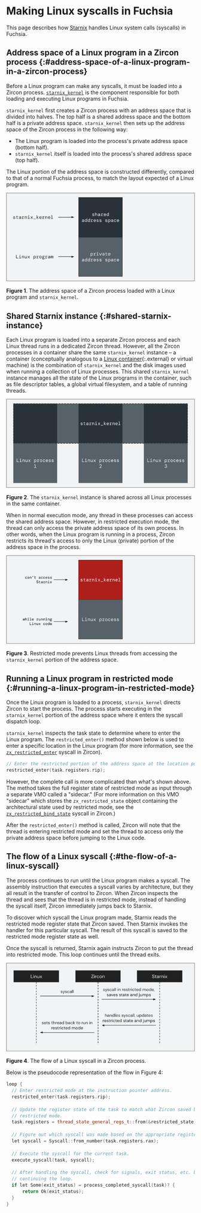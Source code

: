# Making Linux syscalls in Fuchsia

This page describes how [Starnix][starnix-runner] handles Linux system calls
(syscalls) in Fuchsia.

## Address space of a Linux program in a Zircon process {:#address-space-of-a-linux-program-in-a-zircon-process}

Before a Linux program can make any syscalls, it must be loaded into a Zircon
process. [`starnix_kernel`][starnix-readme] is the component responsible for both
loading and executing Linux programs in Fuchsia.

`starnix_kernel` first creates a Zircon process with an address space that is
divided into halves. The top half is a shared address space and the bottom half is
a private address space. `starnix_kernel` then sets up the address space of the
Zircon process in the following way:

- The Linux program is loaded into the process's private address space (bottom half).
- `starnix_kernel` itself is loaded into the process's shared address space (top half).

The Linux portion of the address space is constructed differently, compared to
that of a normal Fuchsia process, to match the layout expected of a Linux
program.

![Address space for a Zircon process](images/making-linux-syscalls-in-fuchsia-01.png "Diagram showing the address space of a Zircon process")

**Figure 1**. The address space of a Zircon process loaded with a Linux program
and `starnix_kernel`.

## Shared Starnix instance {:#shared-starnix-instance}

Each Linux program is loaded into a separate Zircon process and each Linux
thread runs in a dedicated Zircon thread. However, all the Zircon processes in a
container share the same `starnix_kernel` instance – a container (conceptually
analogous to a [Linux container][linux-container]{:.external} or virtual machine)
is the combination of `starnix_kernel` and the disk images used when running a
collection of Linux processes. This shared `starnix_kernel` instance manages all
the state of the Linux programs in the container, such as file descriptor tables,
a global virtual filesystem, and a table of running threads.

![Shared Starnix instance](images/making-linux-syscalls-in-fuchsia-02.png "Diagram showing a shared instance of starnix_kernel")

**Figure 2**. The `starnix_kernel` instance is shared across all Linux processes
in the same container.

When in normal execution mode, any thread in these processes can access the
shared address space. However, in restricted execution mode, the thread can only
access the private address space of its own process. In other words, when the
Linux program is running in a process, Zircon restricts its thread's access to
only the Linux (private) portion of the address space in the process.

![Restricted mode](images/making-linux-syscalls-in-fuchsia-03.png "Diagram showing restricted mode")

**Figure 3**. Restricted mode prevents Linux threads from accessing the
`starnix_kernel` portion of the address space.

## Running a Linux program in restricted mode {:#running-a-linux-program-in-restricted-mode}

Once the Linux program is loaded to a process, `starnix_kernel` directs Zircon
to start the process. The process starts executing in the `starnix_kernel`
portion of the address space where it enters the syscall dispatch loop.

`starnix_kernel` inspects the task state to determine where to enter the Linux
program. The `restricted_enter()` method shown below is used to enter a specific
location in the Linux program (for more information, see the
[`zx_restricted_enter`][restricted-enter] syscall in Zircon).

```C++ {:.devsite-disable-click-to-copy}
// Enter the restricted portion of the address space at the location pointed to by `rip`.
restricted_enter(task.registers.rip);
```

However, the complete call is more complicated than what's shown above. The
method takes the full register state of restricted mode as input through a separate
VMO called a "sidecar." (For more information on this VMO "sidecar" which stores the
`zx_restricted_state` object containing the architectural state used by restricted
mode, see the [`zx_restricted_bind_state`][restricted-bind-state] syscall in Zircon.)

After the `restricted_enter()` method is called, Zircon will note that the thread
is entering restricted mode and set the thread to access only the private
address space before jumping to the Linux code.

## The flow of a Linux syscall {:#the-flow-of-a-linux-syscall}

The process continues to run until the Linux program makes a syscall. The
assembly instruction that executes a syscall varies by architecture, but they
all result in the transfer of control to Zircon. When Zircon inspects the thread
and sees that the thread is in restricted mode, instead of handling the syscall
itself, Zircon immediately jumps back to Starnix.

To discover which syscall the Linux program made, Starnix reads the restricted
mode register state that Zircon saved. Then Starnix invokes the handler for this
particular syscall. The result of this syscall is saved to the restricted mode
register state as well.

Once the syscall is returned, Starnix again instructs Zircon to put the thread
into restricted mode. This loop continues until the thread exits.

![Flow of a Linux syscall](images/making-linux-syscalls-in-fuchsia-04.png "Diagram showing the flow of a Linux syscall")

**Figure 4**. The flow of a Linux syscall in a Zircon process.

Below is the pseudocode representation of the flow in Figure 4:

```C++ {:.devsite-disable-click-to-copy}
loop {
  // Enter restricted mode at the instruction pointer address.
  restricted_enter(task.registers.rip);

  // Update the register state of the task to match what Zircon saved before exiting
  // restricted mode.
  task.registers = thread_state_general_regs_t::from(&restricted_state);

  // Figure out which syscall was made based on the appropriate register value.
  let syscall = Syscall::from_number(task.registers.rax);

  // Execute the syscall for the current task.
  execute_syscall(task, syscall);

  // After handling the syscall, check for signals, exit status, etc. before
  // continuing the loop.
  if let Some(exit_status) = process_completed_syscall(task)? {
      return Ok(exit_status);
  }
}
```

<!-- Reference links -->

[starnix-runner]: /docs/concepts/components/v2/starnix.md
[starnix-readme]: https://cs.opensource.google/fuchsia/fuchsia/+/main:src/starnix/kernel/README.md
[linux-container]: https://en.wikipedia.org/wiki/LXC
[restricted-enter]: /docs/reference/syscalls/restricted_enter.md
[restricted-bind-state]: /docs/reference/syscalls/restricted_bind_state.md
